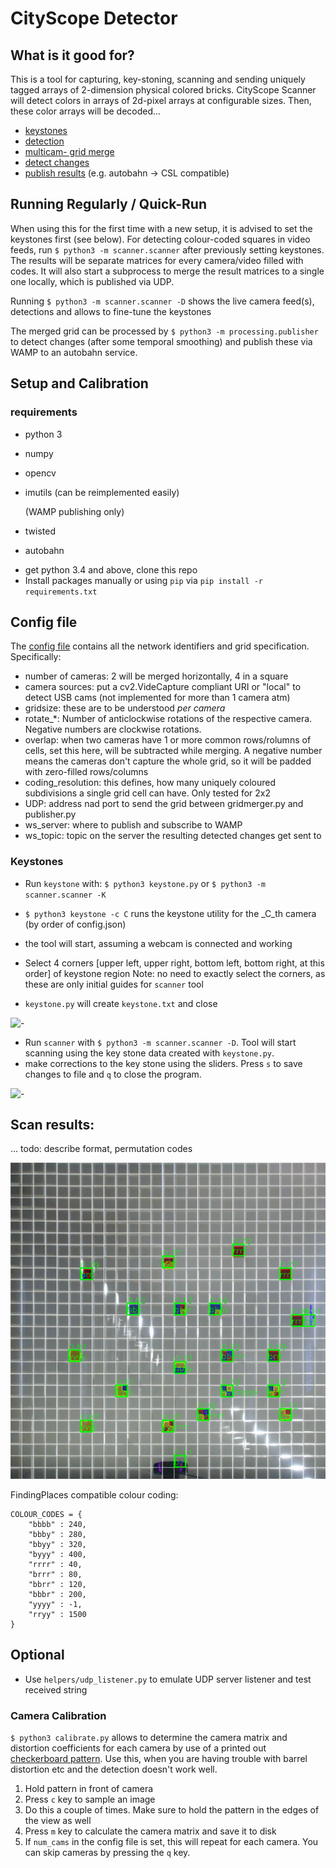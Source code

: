 # CityScope Detector

## What is it good for?

This is a tool for capturing, key-stoning, scanning and sending uniquely tagged arrays of 2-dimension physical colored bricks. CityScope Scanner will detect colors in arrays of 2d-pixel arrays at configurable sizes. Then, these color arrays will be decoded...
- [keystones](./scanner/keystone.py)
- [detection](./scanner/modules.py)
- [multicam- grid merge](./scanner/gridmerger.py)
- [detect changes](./processing/detect_changes.py)
- [publish results](./processing/publisher.py) (e.g. autobahn -> CSL compatible)

## Running Regularly / Quick-Run

When using this for the first time with a new setup, it is advised to set the keystones first (see below).
For detecting colour-coded squares in video feeds, run
`$ python3 -m scanner.scanner`
after previously setting keystones. The results will be separate matrices for every camera/video filled with codes. It will also start a subprocess to merge the result matrices to a single one locally, which is published via UDP.

Running `$ python3 -m scanner.scanner -D` shows the live camera feed(s), detections and allows to fine-tune the keystones

The merged grid can be processed by
`$ python3 -m processing.publisher`
to detect changes (after some temporal smoothing) and publish these via WAMP to an autobahn service.

## Setup and Calibration

### requirements
* python 3
* numpy
* opencv
* imutils (can be reimplemented easily)

  (WAMP publishing only)

* twisted
* autobahn

- get python 3.4 and above, clone this repo
- Install packages manually or using `pip` via `pip install -r requirements.txt`

## Config file

The [config file](./data/config.json) contains all the network identifiers and grid specification. Specifically:
* number of cameras: 2 will be merged horizontally, 4 in a square
* camera sources: put a cv2.VideCapture compliant URI or "local" to detect USB cams (not implemented for more than 1 camera atm)
* gridsize: these are to be understood _per camera_
* rotate_*: Number of anticlockwise rotations of the respective camera. Negative numbers are clockwise rotations.
* overlap: when two cameras have 1 or more common rows/rolumns of cells, set this here, will be subtracted while merging. A negative number means the cameras don't capture the whole grid, so it will be padded with zero-filled rows/columns
* coding_resolution: this defines, how many uniquely coloured subdivisions a single grid cell can have. Only tested for 2x2
* UDP: address nad port to send the grid between gridmerger.py and publisher.py
* ws_server: where to publish and subscribe to WAMP
* ws_topic: topic on the server the resulting detected changes get sent to

### Keystones

- Run `keystone` with: `$ python3 keystone.py` or `$ python3 -m scanner.scanner -K`
- `$ python3 keystone -c C` runs the keystone utility for the _C_th camera (by order of config.json)


- the tool will start, assuming a webcam is connected and working
- Select 4 corners [upper left, upper right, bottom left, bottom right, at this order] of keystone region
  Note: no need to exactly select the corners, as these are only initial guides for `scanner` tool
- `keystone.py` will create `keystone.txt` and close

![-](docs/img/keystone.gif "keystone")

- Run `scanner` with `$ python3 -m scanner.scanner -D`. Tool will start scanning using the key stone data created with `keystone.py`.
- make corrections to the key stone using the sliders. Press `s` to save changes to file and `q` to close the program.

![-](docs/img/scanner.gif "keystone")

## Scan results:

... todo: describe format, permutation codes

![-](docs/img/contour_voting.PNG "detection preview")

FindingPlaces compatible colour coding:
```
COLOUR_CODES = {
    "bbbb" : 240,
    "bbby" : 280,
    "bbyy" : 320,
    "byyy" : 400,
    "rrrr" : 40,
    "brrr" : 80,
    "bbrr" : 120,
    "bbbr" : 200,
    "yyyy" : -1,
    "rryy" : 1500
}
```

## Optional

- Use `helpers/udp_listener.py` to emulate UDP server listener and test received string

### Camera Calibration

`$ python3 calibrate.py` allows to determine the camera matrix and distortion coefficients for each camera by use of a printed out [checkerboard pattern](./calib-checkerboard.png). Use this, when you are having trouble with barrel distortion etc and the detection doesn't work well.
1. Hold pattern in front of camera
2. Press `c` key to sample an image
3. Do this a couple of times. Make sure to hold the pattern in the edges of the view as well
4. Press `m` key to calculate the camera matrix and save it to disk
5. If `num_cams` in the config file is set, this will repeat for each camera. You can skip cameras by pressing the  `q` key.